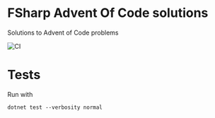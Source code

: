 # FSharp Advent Of Code solutions

Solutions to Advent of Code problems 

![CI](https://github.com/xepaul/FsharpAdventOfCode/actions/workflows/dotnet.yml/badge.svg)

# Tests
Run with 
```
dotnet test --verbosity normal
````
